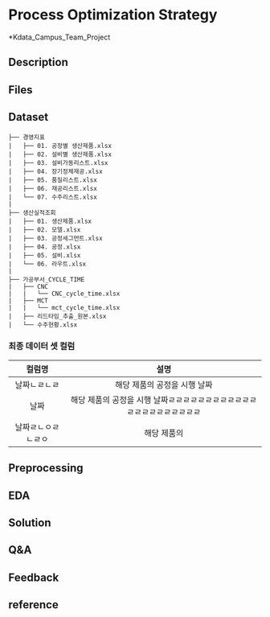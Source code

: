 # Process Optimization Strategy
*Kdata_Campus_Team_Project

## Description

## Files

## Dataset
```
├── 경영지표
|   ├── 01. 공정별 생산제품.xlsx
|   ├── 02. 설비별 생산제품.xlsx
|   ├── 03. 설비가동리스트.xlsx
|   ├── 04. 장기정체재공.xlsx
|   ├── 05. 품질리스트.xlsx
|   ├── 06. 재공리스트.xlsx
|   └── 07. 수주리스트.xlsx
|
├── 생산실적조회
|   ├── 01. 생산제품.xlsx
|   ├── 02. 모델.xlsx
|   ├── 03. 공정세그먼트.xlsx
|   ├── 04. 공정.xlsx
|   ├── 05. 설비.xlsx
|   └── 06. 라우트.xlsx
|
├── 가공부서_CYCLE_TIME
|   ├── CNC
|   |   └── CNC_cycle_time.xlsx 
|   ├── MCT
|   |   └── mct_cycle_time.xlsx
|   ├── 리드타임_추출_원본.xlsx
|   └── 수주현황.xlsx
```

### 최종 데이터 셋 컬럼
|컬럼명|설명|
|:-:|:-:|
|날짜ㄴㄹㄴㄹ|해당 제품의 공정을 시행 날짜|
|날짜|해당 제품의 공정을 시행 날짜ㄹㄹㄹㄹㄹㄹㄹㄹㄹㄹㄹㄹㄹㄹㄹㄹㄹㄹㄹㄹㄹㄹ|
|날짜ㄹㄴㅇㄹㄴㄹㅇ|해당 제품의|



## Preprocessing

## EDA

## Solution

## Q&A

## Feedback

## reference

